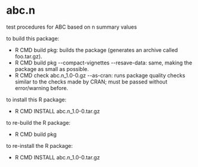 abc.n
=====
test procedures for ABC based on n summary values

to build this package:

* R CMD build pkg: builds the package (generates an archive called foo.tar.gz).
* R CMD build pkg --compact-vignettes --resave-data: same, making the package as small as possible.
* R CMD check abc.n_1.0-0.gz --as-cran: runs package quality checks similar to the checks made by CRAN; must be passed without error/warning before.

to install this R package:
* R CMD INSTALL abc.n_1.0-0.tar.gz

to re-build the R package:
* R CMD build pkg

to re-install the R package:
* R CMD INSTALL  abc.n_1.0-0.tar.gz
